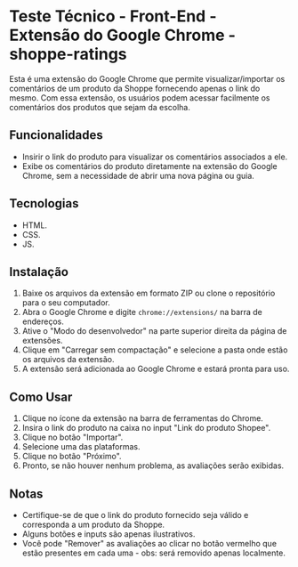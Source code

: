 # Teste Técnico - Front-End - Extensão do Google Chrome - shoppe-ratings

Esta é uma extensão do Google Chrome que permite visualizar/importar os comentários de um produto da Shoppe fornecendo apenas o link do mesmo. Com essa extensão, os usuários podem acessar facilmente os comentários dos produtos que sejam da escolha.

## Funcionalidades

- Insirir o link do produto para visualizar os comentários associados a ele.
- Exibe os comentários do produto diretamente na extensão do Google Chrome, sem a necessidade de abrir uma nova página ou guia.
  
## Tecnologias

- HTML.
- CSS.
- JS.
  
## Instalação

1. Baixe os arquivos da extensão em formato ZIP ou clone o repositório para o seu computador.
2. Abra o Google Chrome e digite `chrome://extensions/` na barra de endereços.
3. Ative o "Modo do desenvolvedor" na parte superior direita da página de extensões.
4. Clique em "Carregar sem compactação" e selecione a pasta onde estão os arquivos da extensão.
5. A extensão será adicionada ao Google Chrome e estará pronta para uso.

## Como Usar

1. Clique no ícone da extensão na barra de ferramentas do Chrome.
2. Insira o link do produto na caixa no input "Link do produto Shopee".
3. Clique no botão "Importar".
4. Selecione uma das plataformas.
5. Clique no botão "Próximo".
5. Pronto, se não houver nenhum problema, as avaliações serão exibidas.

## Notas

- Certifique-se de que o link do produto fornecido seja válido e corresponda a um produto da Shoppe.
- Alguns botões e inputs são apenas ilustrativos.
- Você pode "Remover" as avaliações ao clicar no botão vermelho que estão presentes em cada uma - obs: será removido apenas localmente.
